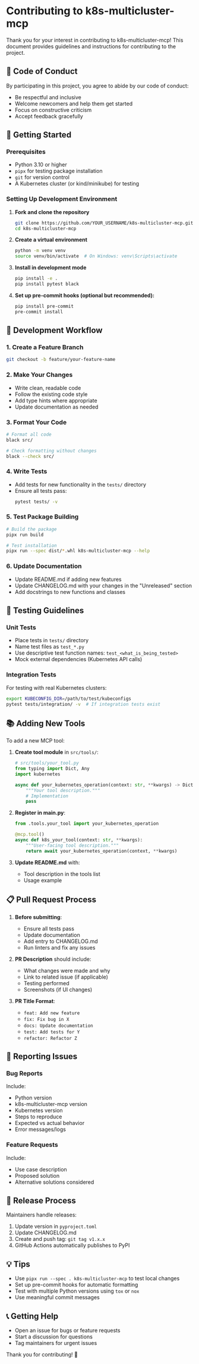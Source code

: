 # Contributing to k8s-multicluster-mcp

Thank you for your interest in contributing to k8s-multicluster-mcp! This document provides guidelines and instructions for contributing to the project.

## 🤝 Code of Conduct

By participating in this project, you agree to abide by our code of conduct:
- Be respectful and inclusive
- Welcome newcomers and help them get started
- Focus on constructive criticism
- Accept feedback gracefully

## 🚀 Getting Started

### Prerequisites

- Python 3.10 or higher
- `pipx` for testing package installation
- `git` for version control
- A Kubernetes cluster (or kind/minikube) for testing

### Setting Up Development Environment

1. **Fork and clone the repository**
   ```bash
   git clone https://github.com/YOUR_USERNAME/k8s-multicluster-mcp.git
   cd k8s-multicluster-mcp
   ```

2. **Create a virtual environment**
   ```bash
   python -m venv venv
   source venv/bin/activate  # On Windows: venv\Scripts\activate
   ```

3. **Install in development mode**
   ```bash
   pip install -e .
   pip install pytest black
   ```

4. **Set up pre-commit hooks (optional but recommended):**
   ```bash
   pip install pre-commit
   pre-commit install
   ```

## 📝 Development Workflow

### 1. Create a Feature Branch

```bash
git checkout -b feature/your-feature-name
```

### 2. Make Your Changes

- Write clean, readable code
- Follow the existing code style
- Add type hints where appropriate
- Update documentation as needed

### 3. Format Your Code

```bash
# Format all code
black src/

# Check formatting without changes
black --check src/
```

### 4. Write Tests

- Add tests for new functionality in the `tests/` directory
- Ensure all tests pass:
  ```bash
  pytest tests/ -v
  ```

### 5. Test Package Building

```bash
# Build the package
pipx run build

# Test installation
pipx run --spec dist/*.whl k8s-multicluster-mcp --help
```

### 6. Update Documentation

- Update README.md if adding new features
- Update CHANGELOG.md with your changes in the "Unreleased" section
- Add docstrings to new functions and classes

## 🧪 Testing Guidelines

### Unit Tests

- Place tests in `tests/` directory
- Name test files as `test_*.py`
- Use descriptive test function names: `test_<what_is_being_tested>`
- Mock external dependencies (Kubernetes API calls)

### Integration Tests

For testing with real Kubernetes clusters:
```bash
export KUBECONFIG_DIR=/path/to/test/kubeconfigs
pytest tests/integration/ -v  # If integration tests exist
```

## 📚 Adding New Tools

To add a new MCP tool:

1. **Create tool module** in `src/tools/`:
   ```python
   # src/tools/your_tool.py
   from typing import Dict, Any
   import kubernetes
   
   async def your_kubernetes_operation(context: str, **kwargs) -> Dict[str, Any]:
       """Your tool description."""
       # Implementation
       pass
   ```

2. **Register in main.py**:
   ```python
   from .tools.your_tool import your_kubernetes_operation
   
   @mcp.tool()
   async def k8s_your_tool(context: str, **kwargs):
       """User-facing tool description."""
       return await your_kubernetes_operation(context, **kwargs)
   ```

3. **Update README.md** with:
   - Tool description in the tools list
   - Usage example

## 📋 Pull Request Process

1. **Before submitting**:
   - Ensure all tests pass
   - Update documentation
   - Add entry to CHANGELOG.md
   - Run linters and fix any issues

2. **PR Description** should include:
   - What changes were made and why
   - Link to related issue (if applicable)
   - Testing performed
   - Screenshots (if UI changes)

3. **PR Title Format**:
   - `feat: Add new feature`
   - `fix: Fix bug in X`
   - `docs: Update documentation`
   - `test: Add tests for Y`
   - `refactor: Refactor Z`

## 🐛 Reporting Issues

### Bug Reports

Include:
- Python version
- k8s-multicluster-mcp version
- Kubernetes version
- Steps to reproduce
- Expected vs actual behavior
- Error messages/logs

### Feature Requests

Include:
- Use case description
- Proposed solution
- Alternative solutions considered

## 🔄 Release Process

Maintainers handle releases:

1. Update version in `pyproject.toml`
2. Update CHANGELOG.md
3. Create and push tag: `git tag v1.x.x`
4. GitHub Actions automatically publishes to PyPI

## 💡 Tips

- Use `pipx run --spec . k8s-multicluster-mcp` to test local changes
- Set up pre-commit hooks for automatic formatting
- Test with multiple Python versions using `tox` or `nox`
- Use meaningful commit messages

## 📞 Getting Help

- Open an issue for bugs or feature requests
- Start a discussion for questions
- Tag maintainers for urgent issues

Thank you for contributing! 🎉 